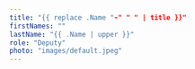 ```yaml
---
title: "{{ replace .Name "-" " " | title }}"
firstNames: ""
lastName: "{{ .Name | upper }}"
role: "Deputy"
photo: "images/default.jpeg"
---
```


